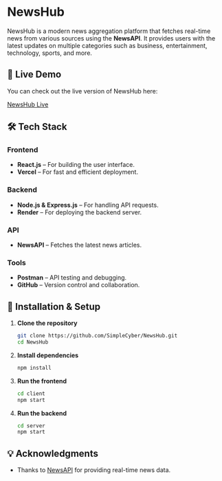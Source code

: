 # NewsHub

NewsHub is a modern news aggregation platform that fetches real-time news from various sources using the **NewsAPI**. It provides users with the latest updates on multiple categories such as business, entertainment, technology, sports, and more.

## 🚀 Live Demo
You can check out the live version of NewsHub here:

[NewsHub Live](https://newshubs.vercel.app/)


## 🛠️ Tech Stack

### Frontend
- **React.js** – For building the user interface.
- **Vercel** – For fast and efficient deployment.

### Backend
- **Node.js & Express.js** – For handling API requests.
- **Render** – For deploying the backend server.

### API
- **NewsAPI** – Fetches the latest news articles.

### Tools
- **Postman** – API testing and debugging.
- **GitHub** – Version control and collaboration.


## 🔧 Installation & Setup

1. **Clone the repository**
   ```sh
   git clone https://github.com/SimpleCyber/NewsHub.git
   cd NewsHub
   ```

2. **Install dependencies**
   ```sh
   npm install
   ```

3. **Run the frontend**
   ```sh
   cd client
   npm start
   ```

4. **Run the backend**
   ```sh
   cd server
   npm start
   ```



## 💡 Acknowledgments
- Thanks to [NewsAPI](https://newsapi.org/) for providing real-time news data.
